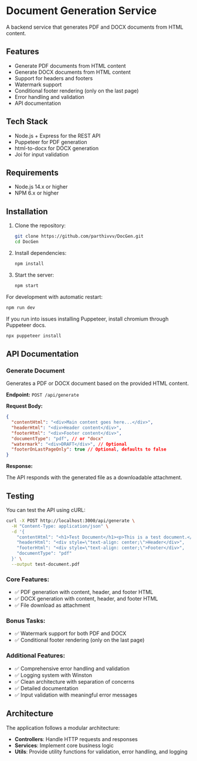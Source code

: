# Document Generation Service

A backend service that generates PDF and DOCX documents from HTML content.

## Features

- Generate PDF documents from HTML content
- Generate DOCX documents from HTML content
- Support for headers and footers
- Watermark support
- Conditional footer rendering (only on the last page)
- Error handling and validation
- API documentation

## Tech Stack

- Node.js + Express for the REST API
- Puppeteer for PDF generation
- html-to-docx for DOCX generation
- Joi for input validation

## Requirements

- Node.js 14.x or higher
- NPM 6.x or higher

## Installation

1. Clone the repository:
   ```bash
   git clone https://github.com/parthivvv/DocGen.git
   cd DocGen
   ```

2. Install dependencies:
   ```bash
   npm install
   ```

3. Start the server:
   ```bash
   npm start
   ```

For development with automatic restart:
```bash
npm run dev
```

If you run into issues installing Puppeteer, install chromium through Puppeteer docs.
```bash
npx puppeteer install
```

## API Documentation

### Generate Document

Generates a PDF or DOCX document based on the provided HTML content.

**Endpoint:** `POST /api/generate`

**Request Body:**

```json
{
  "contentHtml": "<div>Main content goes here...</div>",
  "headerHtml": "<div>Header content</div>",
  "footerHtml": "<div>Footer content</div>",
  "documentType": "pdf", // or "docx"
  "watermark": "<div>DRAFT</div>", // Optional
  "footerOnLastPageOnly": true // Optional, defaults to false
}
```

**Response:**

The API responds with the generated file as a downloadable attachment.

## Testing

You can test the API using cURL:

```bash
curl -X POST http://localhost:3000/api/generate \
  -H "Content-Type: application/json" \
  -d '{
    "contentHtml": "<h1>Test Document</h1><p>This is a test document.</p>",
    "headerHtml": "<div style=\"text-align: center;\">Header</div>",
    "footerHtml": "<div style=\"text-align: center;\">Footer</div>",
    "documentType": "pdf"
  }' \
  --output test-document.pdf
```

### Core Features:
- ✅ PDF generation with content, header, and footer HTML
- ✅ DOCX generation with content, header, and footer HTML
- ✅ File download as attachment

### Bonus Tasks:
- ✅ Watermark support for both PDF and DOCX
- ✅ Conditional footer rendering (only on the last page)

### Additional Features:
- ✅ Comprehensive error handling and validation
- ✅ Logging system with Winston
- ✅ Clean architecture with separation of concerns
- ✅ Detailed documentation
- ✅ Input validation with meaningful error messages

## Architecture

The application follows a modular architecture:

- **Controllers**: Handle HTTP requests and responses
- **Services**: Implement core business logic
- **Utils**: Provide utility functions for validation, error handling, and logging
